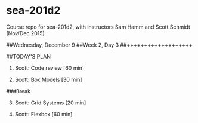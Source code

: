 # sea-201d2
Course repo for sea-201d2, with instructors Sam Hamm and Scott Schmidt (Nov/Dec 2015)


##Wednesday, December 9
##Week 2, Day 3
##+++++++++++++++++++

##TODAY'S PLAN

1. Scott: Code review [60 min]

2. Scott: Box Models [30 min]

###Break

3. Scott: Grid Systems [20 min]

4. Scott: Flexbox [60 min]
